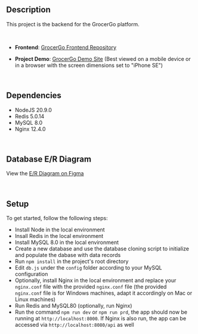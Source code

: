 ## Description
This project is the backend for the GrocerGo platform.

&nbsp;

- **Frontend**: [GrocerGo Frontend Repository](https://github.com/zfc12/shopping-react)

- **Project Demo**: [GrocerGo Demo Site](https://www.grocergo.site) (Best viewed on a mobile device or in a browser with the screen dimensions set to "iPhone SE")

&nbsp;

## Dependencies
* NodeJS 20.9.0
* Redis 5.0.14
* MySQL 8.0
* Nginx 12.4.0

&nbsp;

## Database E/R Diagram
View the [E/R Diagram on Figma](https://www.figma.com/file/oKegYA6cTIjn85LsG717DX/Untitled?type=design&node-id=0%3A1&mode=design&t=Uvdwy3vTF9caJhvc-1)  

&nbsp;

## Setup
To get started, follow the following steps:
* Install Node in the local environment
* Insall Redis in the local environment
* Install MySQL 8.0 in the local environment
* Create a new database and use the database cloning script to initialize and populate the dabase with data records
* Run `npm install` in the project's root directory
* Edit `db.js` under the `config` folder according to your MySQL configuration
* Optionally, install Nginx in the local environment and replace your `nginx.conf` file with the provided `nginx.conf` file (the provided `nginx.conf` file is for Windows machines, adapt it accordingly on Mac or Linux machines)
* Run Redis and MySQL80 (optionally, run Nginx)
* Run the command `npm run dev` or `npm run prd`, the app should now be running at `http://localhost:8000`. If Nginx is also run, the app can be accessed via `http://localhost:8080/api` as well





